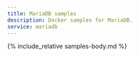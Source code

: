 ```yaml
---
title: MariaDB samples
description: Docker samples for MariaDB.
service: mariadb
---
```


{% include_relative samples-body.md %}